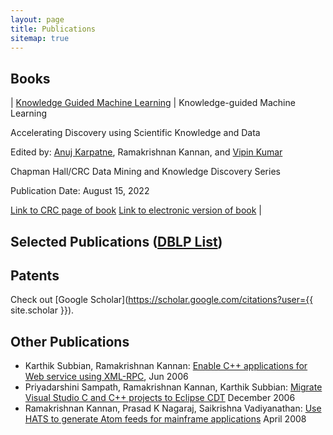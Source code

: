 ```yaml
---
layout: page
title: Publications
sitemap: true
---
```


## Books
| [Knowledge Guided Machine Learning](figs/KGMLCoverPage.png) |
Knowledge-guided Machine Learning  

Accelerating Discovery using Scientific Knowledge and Data  

Edited by: [Anuj Karpatne](https://people.cs.vt.edu/karpatne/), Ramakrishnan Kannan, and [Vipin Kumar](https://www-users.cse.umn.edu/~kumar001/)  

Chapman Hall/CRC Data Mining and Knowledge Discovery Series 

Publication Date: August 15, 2022  

[Link to CRC page of book](https://www.routledge.com/Knowledge-Guided-Machine-Learning-Accelerating-Discovery-using-Scientific/Karpatne-Kannan-Kumar/p/book/9780367693411)       [Link to electronic version of book](https://www.taylorfrancis.com/books/edit/10.1201/9781003143376/knowledge-guided-machine-learning-anuj-karpatne-ramakrishnan-kannan-vipin-kumar) |


## Selected Publications ([DBLP List](https://dblp.uni-trier.de/pers/hd/k/Kannan:Ramakrishnan))

<!-- <div class="bibtex_display"></div> -->
<div id="bibtex_display">
    <div class="bibtex_template" style="display: none;">
        <div class="w3-section">
            <div class="if author" style="display:inline;"><em><span class="author"></span></em>.
            </div>
            <span class="if title"><b><span class="title"></span></b>.</span>
            <span class="if journal"><em><span class="journal"></span></em>,</span>
            <span class="if publisher"><em><span class="publisher"></span></em>,</span>
            <span class="if booktitle">In <em><span class="booktitle"></span></em>,</span>
            <span class="if address"><span class="address"></span>,</span>
            <span class="if month"><span class="month"></span>,</span>
            <span class="if year"><span class="year"></span>.</span>
            <span class="if note">(<span class="note"></span>)</span>
            <!-- <a class="bibtexVar" extra="BIBTEXKEY" onclick="w3.toggleShow('#+BIBTEXKEY+')" style="cursor:pointer;">
                <span class="w3-border-bottom w3-border-black" style="white-space:nowrap;"><i class="fas fa-book w3-text-blue"></i>&nbsp;BibTeX</span>
            </a>
            <div id="+BIBTEXKEY+" class="bibtexVar" extra="BIBTEXKEY" style="display:none;">
                <div class="w3-border w3-panel w3-light-grey">
                    <pre class="w3-small"><span class="bibtexraw noread"></span></pre>
                </div>
            </div> -->
        </div>
    </div>
</div>					
<div class="bibtex_structure">
    <!-- <details open class="group year w3-section w3-card-4" extra="DESC number">
        <summary class="title w3-container w3-theme w3-xlarge"></summary>
        <div class="templates w3-container"></div>
    </details> -->
    <div class="group year" extra="DESC number">
        <div class="templates"></div>
    </div>
</div>

## Patents

Check out [Google Scholar](https://scholar.google.com/citations?user={{ site.scholar }}).

## Other Publications

* Karthik Subbian, Ramakrishnan Kannan: [Enable C++ applications for Web service using XML-RPC](http://www.ibm.com/developerworks/webservices/library/ws-xml-rpc/), Jun 2006
* Priyadarshini Sampath, Ramakrishnan Kannan, Karthik Subbian: [Migrate Visual Studio C and C++ projects to Eclipse CDT](http://www-128.ibm.com/developerworks/library/os-ecl-vscdt/index.html) December 2006
* Ramakrishnan Kannan, Prasad K Nagaraj, Saikrishna Vadiyanathan: [Use HATS to generate Atom feeds for mainframe applications](http://www.ibm.com/developerworks/library/x-atommainframe/index.html) April 2008